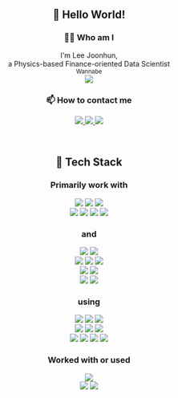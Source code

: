<h2 align="center"> 👋 Hello World! </h2>
<h3 align="center"> 👨‍💻 Who am I </h3>
<p align="center">
    I'm Lee Joonhun, <br> a Physics-based Finance-oriented Data Scientist <br> 
    <sup> Wannabe </sup>
    <br>
    <a href="https://www.notion.so/joonhunlee/Lee-Joonhun-f894c3166a73486ba726f2346ea683bb">
        <img src="https://img.shields.io/badge/Resume-000000?style=for-the-badge&logo=Notion">
    </a>
</p>
<h3 align="center"> 📫 How to contact me </h3>
<p align="center">
    <a href="mailto:jhlee63@outlook.com">
        <img src="https://img.shields.io/badge/Dev%20Mail-0078D4?style=for-the-badge&logo=Microsoft%20Outlook&logoColor=white">
    </a>
    <a href="mailto:ljoonhun@gmail.com">
        <img src="https://img.shields.io/badge/Biz%20Mail-EA4335?style=for-the-badge&logo=Gmail&logoColor=white">
    </a>
    <a href="https://open.kakao.com/me/joonhunlee">
        <img src="https://img.shields.io/badge/KakaoTalk-FFCD00?style=for-the-badge&logo=KakaoTalk&logoColor=black">
    </a>
    <br>
</p>
<br>
<h2 align="center"> 🔭 Tech Stack </h2>
<h3 align="center"> Primarily work with </h3>
<p align="center">
    <img src="https://img.shields.io/badge/Python-3776AB?style=flat-square&logo=Python&logoColor=white">
    <img src="https://img.shields.io/badge/Julia-9558B2?style=flat-square&logo=Julia&logoColor=white">
    <img src="https://img.shields.io/badge/Scala-DC322F?style=flat-square&logo=Scala&logoColor=white">
    <br>
    <img src="https://img.shields.io/badge/sklearn-F7931E?style=flat-square&logo=scikit%2Dlearn&logoColor=white">
    <img src="https://img.shields.io/badge/torch-EE4C2C?style=flat-square&logo=PyTorch&logoColor=white">
    <img src="https://img.shields.io/badge/tensorflow-FF6F00?style=flat-square&logo=TensorFlow&logoColor=white">
    <img src="https://img.shields.io/badge/scipy-8CAAE6?style=flat-square&logo=SciPy&logoColor=white">
</p>
<h3 align="center"> and </h3>
<p align="center">
    <img src="https://img.shields.io/badge/R-276DC3?style=flat-square&logo=R&logoColor=white">
    <img src="https://img.shields.io/badge/PostgreSQL-4169E1?style=flat-square&logo=PostgreSQL&logoColor=white">
    <br>
    <img src="https://img.shields.io/badge/C++-00599C?style=flat-square&logo=C%2B%2B&logoColor=white">
    <img src="https://img.shields.io/badge/Go-00ADD8?style=flat-square&logo=Go&logoColor=white">
    <img src="https://img.shields.io/badge/Rust-000000?style=flat-square&logo=Rust&logoColor=white">
    <br>
    <img src="https://img.shields.io/badge/Dart-0175C2?style=flat-square&logo=Dart&logoColor=white">
    <img src="https://img.shields.io/badge/JavaScript-F7DF1E?style=flat-square&logo=JavaScript&logoColor=black">
    <br>
    <img src="https://img.shields.io/badge/MS%20Office-D83B01?style=flat-square&logo=Microsoft%20Office&logoColor=white">
    <img src="https://img.shields.io/badge/Overleaf-47A141?style=flat-square&logo=Overleaf&logoColor=white">
</p>
<h3 align="center"> using </h3>
<p align="center">
    <img src="https://img.shields.io/badge/WSL-E95420?style=flat-square&logo=Ubuntu&logoColor=white">
    <img src="https://img.shields.io/badge/Windows%20Terminal-4D4D4D?style=flat-square&logo=Windows%20Terminal&logoColor=white">
    <img src="https://img.shields.io/badge/Docker-2496ED?style=flat-square&logo=Docker&logoColor=white">
    <br>    
    <img src="https://img.shields.io/badge/UltraGear%20GT-A50034?style=flat-square&logo=LG&logoColor=white">
    <!-- +i7 +16GB +512GB +GTX1060 15in -->
    <img src="https://img.shields.io/badge/Galaxy%20S9+-1428A0?style=flat-square&logo=Samsung&logoColor=white">
    <img src="https://img.shields.io/badge/Galaxy%20Tab%20S7+-1428A0?style=flat-square&logo=Samsung&logoColor=white">
    <!-- 12.5in -->
    <br>    
    <img src="https://img.shields.io/badge/MX%20KEYS-00B8FC?style=flat-square&logo=Logitech&logoColor=white">
    <!-- Chiclet NonTKL -->
    <img src="https://img.shields.io/badge/STORMX%20VM3-181717?style=flat-square&logo=Xenics&logoColor=white">
    <!-- Vertical --> <!-- Logitech MX VERTICAL -->
    <img src="https://img.shields.io/badge/Galaxy%20Buds-1428A0?style=flat-square&logo=Samsung&logoColor=white">
    <img src="https://img.shields.io/badge/HD116-E2231A?style=flat-square&logo=Lenovo&logoColor=white">
</p>    
<h3 align="center"> Worked with or used </h3>
<p align="center">
    <img src="https://img.shields.io/badge/Fortran-734F96?style=flat-square&logo=Fortran&logoColor=white">
    <br>
    <img src="https://img.shields.io/badge/Illustrator-FE9B2B?style=flat-square&logo=Adobe%20Illustrator&logoColor=white">
    <img src="https://img.shields.io/badge/Photoshop-001E35?style=flat-square&logo=Adobe%20Photoshop&logoColor=white">
</p>
